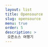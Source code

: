 ```yaml
---
layout: list
title: Opensource
slug: opensource
menu: true
order: 5
description: >
 오픈소스 여행기
---
```

